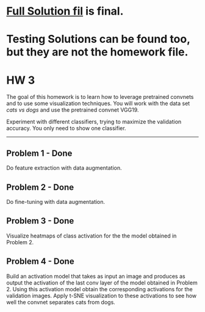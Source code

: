 # [Full Solution fil](https://github.com/AnitaKirkovska/Machine_Learning_Class/blob/master/HW3/Full_Solution_All_Problems.ipynb) is final. 
# Testing Solutions can be found too, but they are not the homework file. 

# HW 3

The goal of this homework is to learn how to leverage pretrained convnets and to use some visualization techniques.
You will work with the data set *cats vs dogs* and use the pretrained convnet VGG19.

Experiment with different classifiers, trying to maximize the validation accuracy. You only need to show one classifier.

---

## Problem 1 - Done

Do feature extraction with data augmentation.

## Problem 2 - Done

Do fine-tuning with data augmentation. 

## Problem 3 - Done

Visualize heatmaps of class activation for the the model obtained in Problem 2.

## Problem 4 - Done

Build an activation model that takes as input an image and produces as output the activation of the last conv layer of the model obtained in Problem 2. Using this activation model obtain the corresponding activations for the validation images. Apply t-SNE visualization to these activations to see how well the convnet separates cats from dogs.
